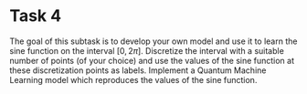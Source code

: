 # Task 4

The goal of this subtask is to develop your own model and use it to learn the sine function on the interval $[0, 2\pi]$. Discretize the interval with a suitable number of points (of your choice) and use the values of the sine function at these discretization points as labels. Implement a Quantum Machine Learning model which reproduces the values of the sine function.